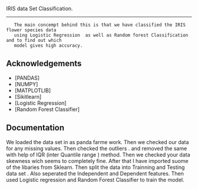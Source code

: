 IRIS data Set Classification.
***
       The main concempt behind this is that we have classified the IRIS flower species data 
       using Logistic Regression  as well as Random forest Classification and to find out which 
       model gives high accuracy.



## Acknowledgements

 - [PANDAS]
 - [NUMPY]
 - [MATPLOTLIB]
 - [Sikitlearn]
 - [Logistic Regression]
 - [Random Forest Classifier]

## Documentation

We loaded the data set in as panda farme work.
Then we checked our data for any missing values.
Then checked the outliers . and removed the same with help of IQR (inter Quantile range )
method. 
Then we checked your data skewness wich seems to completely fine.
After that I have imported suome of the libaries from Sklearn.
Then split the data into Trainning and Testing data set . Also seperated the Independent and Dependent features.
Then used Logistic regression and Random Forest Classifier to train the model. 

